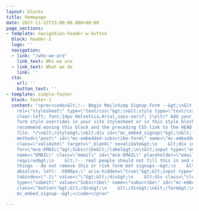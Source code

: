 ```yaml
---
layout: blocks
title: Homepage
date: 2017-11-22T23:00:00.000+00:00
page_sections:
- template: navigation-header-w-button
  block: header-2
  logo: ''
  navigation:
  - link: "/who-we-are"
    link_text: Who we are
  - link_text: What we do
    link: ''
  cta:
    url: ''
    button_text: ''
- template: simple-footer
  block: footer-1
  content: "<pre><code>&lt;!-- Begin Mailchimp Signup Form --&gt;\n&lt;link href=\"//cdn-images.mailchimp.com/embedcode/slim-10_7.css\"
    rel=\"stylesheet\" type=\"text/css\"&gt;\n&lt;style type=\"text/css\"&gt;\n\t#mc_embed_signup{background:#fff;
    clear:left; font:14px Helvetica,Arial,sans-serif; }\n\t/* Add your own Mailchimp
    form style overrides in your site stylesheet or in this style block.\n\t   We
    recommend moving this block and the preceding CSS link to the HEAD of your HTML
    file. */\n&lt;/style&gt;\n&lt;div id=\"mc_embed_signup\"&gt;\n&lt;form action=\"https://accessiblebydesign.us6.list-manage.com/subscribe/post?u=4e56e43e603d6afaba339f96c&amp;amp;id=b874d25085\"
    method=\"post\" id=\"mc-embedded-subscribe-form\" name=\"mc-embedded-subscribe-form\"
    class=\"validate\" target=\"_blank\" novalidate&gt;\n    &lt;div id=\"mc_embed_signup_scroll\"&gt;\n\t&lt;label
    for=\"mce-EMAIL\"&gt;Subscribe&lt;/label&gt;\n\t&lt;input type=\"email\" value=\"\"
    name=\"EMAIL\" class=\"email\" id=\"mce-EMAIL\" placeholder=\"email address\"
    required&gt;\n    &lt;!-- real people should not fill this in and expect good
    things - do not remove this or risk form bot signups--&gt;\n    &lt;div style=\"position:
    absolute; left: -5000px;\" aria-hidden=\"true\"&gt;&lt;input type=\"text\" name=\"b_4e56e43e603d6afaba339f96c_b874d25085\"
    tabindex=\"-1\" value=\"\"&gt;&lt;/div&gt;\n    &lt;div class=\"clear\"&gt;&lt;input
    type=\"submit\" value=\"Subscribe\" name=\"subscribe\" id=\"mc-embedded-subscribe\"
    class=\"button\"&gt;&lt;/div&gt;\n    &lt;/div&gt;\n&lt;/form&gt;\n&lt;/div&gt;\n\n&lt;!--End
    mc_embed_signup--&gt;</code></pre>"

---
```


